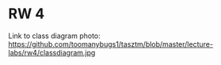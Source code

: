 # RW 4

Link to class diagram photo: https://github.com/toomanybugs1/tasztm/blob/master/lecture-labs/rw4/classdiagram.jpg
